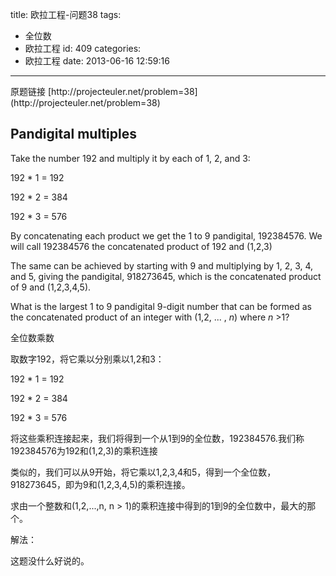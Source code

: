 title: 欧拉工程-问题38
tags:
  - 全位数
  - 欧拉工程
id: 409
categories:
  - 欧拉工程
date: 2013-06-16 12:59:16
---

<div>原题链接 [http://projecteuler.net/problem=38](http://projecteuler.net/problem=38)</div>
<div>

## Pandigital multiples

</div>
<div>

Take the number 192 and multiply it by each of 1, 2, and 3:

192 * 1 = 192

192 * 2 = 384

192 * 3 = 576

By concatenating each product we get the 1 to 9 pandigital, 192384576\. We will call 192384576 the concatenated product of 192 and (1,2,3)

The same can be achieved by starting with 9 and multiplying by 1, 2, 3, 4, and 5, giving the pandigital, 918273645, which is the concatenated product of 9 and (1,2,3,4,5).

What is the largest 1 to 9 pandigital 9-digit number that can be formed as the concatenated product of an integer with (1,2, ... , <var>n</var>) where <var>n</var> >1?

全位数乘数

取数字192，将它乘以分别乘以1,2和3：

192 * 1 = 192

192 * 2 = 384

192 * 3 = 576

将这些乘积连接起来，我们将得到一个从1到9的全位数，192384576.我们称192384576为192和(1,2,3)的乘积连接

类似的，我们可以从9开始，将它乘以1,2,3,4和5，得到一个全位数，918273645，即为9和(1,2,3,4,5)的乘积连接。

求由一个整数和(1,2,...,n, n > 1)的乘积连接中得到的1到9的全位数中，最大的那个。

解法：

这题没什么好说的。

</div>